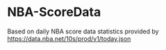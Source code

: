 # NBA-ScoreData
Based on daily NBA score data statistics provided by https://data.nba.net/10s/prod/v1/today.json
